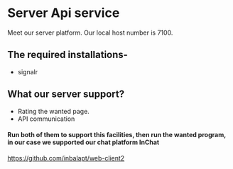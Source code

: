 # Server Api service
Meet our server platform.
Our local host number is 7100.
## The required installations- 
* signalr
## What our server support?
* Rating the wanted page.
* API communication
#### Run both of them to support this facilities, then run the wanted program, in our case we supported our chat platform InChat 
https://github.com/inbalapt/web-client2
